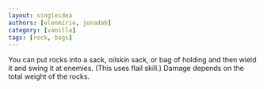 ```yaml
---
layout: singleidea
authors: [elenmirie, jonadab]
category: [vanilla]
tags: [rock, bags]
---
```

You can put rocks into a sack, oilskin sack, or bag of holding and then wield it and swing it at enemies. (This uses flail skill.) Damage depends on the total weight of the rocks.

